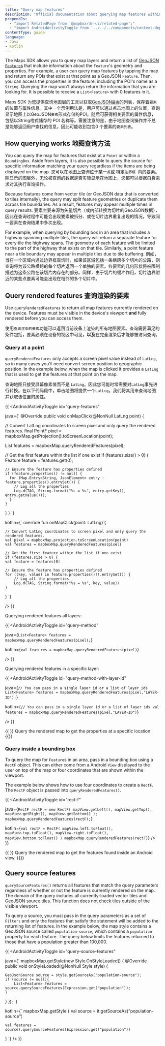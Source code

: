 ```yaml
---
title: "Query map features"
description: "Official documentation about querying map features within the Mapbox Maps SDK for Android. Discover how to retrieve information about a selected place of interest."
prependJs:
  - "import RelatedPage from '@mapbox/dr-ui/related-page';"
  - "import AndroidActivityToggle from '../../../components/context-dependent/android-activity-toggle';"
contentType: guide
language:
- Java
- Kotlin
---
```


The Maps SDK allows you to query map layers and return a list of [GeoJSON `Feature`s](/android/java/overview/geojson/#feature-and-featurecollection) that include information about the `Feature`'s geometry and properties. For example, a user can query map features by tapping the map and return any POIs that exist at that point as a GeoJSON `Feature`. Then, you can access the properties in the feature, including the POI's name as a `String`. Querying the map won't always return the information that you are looking for. It is possible to receive a `List<Feature>` with 0 features in it.

Maps SDK 为您提供查询地图层的工具以获取[GeoJSON`要素`](/android/java/overview/geojson/#feature-and-featurecollection)的列表，保存着`要素`的位置与属性信息。其中一个示例用法是，用户可以通过点击地图上的位置，查询显示地图上以GeoJSON`要素`形式存储的POI。随后可获得相关要素的属性信息，包括以String格式储存的 POI 名称等。需要注意的是，由于地图查询操作并不总是能够返回用户查找的信息，因此可能收到包含0 个要素的`要素列表`。

## How querying works 地图查询方法

You can query the map for features that exist at a `Point` or within a `BoundingBox`. Aside from layers, it is also possible to query the source for specific information matching your query regardless if the items are being displayed on the map.
您可以在地图上查询位于某一`点`或 特定`边界框 `内的要素。除显示的图层外，无论被查询的数据是否实际显示在地图上，您都可以根据自身需求对其执行查询操作。


Because features come from vector tile (or GeoJSON data that is converted to tiles internally), the query may split feature geometries or duplicate them across tile boundaries. As a result, features may appear multiple times in query results.
要素主要来源为矢量切片（或内部转换为切片的GeoJSON数据），因此在查询过程中可能会出现要素被拆分、或在切片边界重复出现的情况，导致同一要素在查询结果中多次出现。

For example, when querying by bounding box in an area that includes a highway spanning multiple tiles, the query will return a separate feature for every tile the highway spans. The geometry of each feature will be limited to the part of the highway that exists on that tile. Similarly, a point feature near a tile boundary may appear in multiple tiles due to tile buffering.
例如，当在一个区域内通过边界框查询时，如果该区域包括一条横跨多个切片的公路，则查询将为该公路横跨的每个切片返回一个单独的要素。各要素的几何形状将被限制描述为这条公路在该切片内存在的部分。同样，由于切片的缓冲作用，切片边界附近的某些点要素可能会出现在相邻的多个切片中。

## Query rendered features 查询渲染的要素

Use `queryRenderedFeatures` to return all map features currently rendered on the device. Features must be visible in the device's viewport **and** fully rendered before you can access them.

使用`查询渲染的要素`功能可以返回当前设备上渲染的所有地图要素。查询需要满足的条件包括，要素必须在设备的视区中可见，**以及**在完全渲染后才能够被访问查询。


### Query at a point

`queryRenderedFeatures` only accepts a screen pixel value instead of `LatLng`, so in many cases you'll need convert screen position to geographic position. In the example below, when the map is clicked it provides a `LatLng` that is used to get the features at that point on the map.

查询地图只接受屏幕像素值而不是 `LatLng`。因此您可能时常需要对`LatLng`事先进行转换。在以下代码段中，单击地图将提供一个`LatLng`，我们将其用来查询地图并获取该位置的属性。

{{
<AndroidActivityToggle
  id="query-features"

java={`
@Override
public void onMapClick(@NonNull LatLng point) {

  // Convert LatLng coordinates to screen pixel and only query the rendered features.
  final PointF pixel = mapboxMap.getProjection().toScreenLocation(point);

  List<Feature> features = mapboxMap.queryRenderedFeatures(pixel);

  // Get the first feature within the list if one exist
  if (features.size() > 0) {
    Feature feature = features.get(0);

    // Ensure the feature has properties defined
    if (feature.properties() != null) {
      for (Map.Entry<String, JsonElement> entry : feature.properties().entrySet()) {
        // Log all the properties
        Log.d(TAG, String.format("%s = %s", entry.getKey(), entry.getValue()));
      }
    }
  }
}
`}

kotlin={`
override fun onMapClick(point: LatLng) {

	// Convert LatLng coordinates to screen pixel and only query the rendered features.
	val pixel = mapboxMap.projection.toScreenLocation(point)
	val features = mapboxMap.queryRenderedFeatures(pixel)
	
	// Get the first feature within the list if one exist
	if (features.size > 0) {
	val feature = features[0]
	
	// Ensure the feature has properties defined
	for ((key, value) in feature.properties()!!.entrySet()) {
	    // Log all the properties
	    Log.d(TAG, String.format("%s = %s", key, value))
	}
}
`}

/>
}}


Querying rendered features all layers:

{{
<AndroidActivityToggle
  id="query-method"

java={`
List<Feature> features = mapboxMap.queryRenderedFeatures(pixel);
`}

kotlin={`
val features = mapboxMap.queryRenderedFeatures(pixel)
`}

/>
}}

Querying rendered features in a specific layer:

{{
<AndroidActivityToggle
  id="query-method-with-layer-id"

java={`
// You can pass in a single layer id or a list of layer ids
List<Feature> features = mapboxMap.queryRenderedFeatures(pixel,"LAYER-ID");
`}

kotlin={`
// You can pass in a single layer id or a list of layer ids
val features = mapboxMap.queryRenderedFeatures(pixel,"LAYER-ID")
`}

/>
}}

{{
  <RelatedPage
    url="/android/maps/examples/query-a-map-feature/"
    title="Query at point"
    contentType="example">
}}
Query the rendered map to get the properties at a specific location.
{{</RelatedPage>}}

### Query inside a bounding box

To query the map for `Feature`s in an area, pass in a bounding box using a `RectF` object. This can either come from a Android `View` displayed to the user on top of the map or four coordinates that are shown within the viewport.

The example below shows how to use four coordinates to create a `RectF`. The `RectF` object is passed into `queryRenderedFeatures()`.

{{
<AndroidActivityToggle
  id="rect-f"

java={`
RectF rectF = new RectF(
	mapView.getLeft(),
	mapView.getTop(),
	mapView.getRight(),
	mapView.getBottom()
);
mapboxMap.queryRenderedFeatures(rectF);
`}

kotlin={`
val rectF = RectF(
	mapView.left.toFloat(),
	mapView.top.toFloat(),
	mapView.right.toFloat(),
	mapView.bottom.toFloat()
)
mapboxMap.queryRenderedFeatures(rectF)
`}
/>
}}

{{
  <RelatedPage
    url="https://docs.mapbox.com/android/maps/examples/count-features-in-a-selected-area/"
    title="Query region"
    contentType="example">
}}
Query the rendered map to get the features found inside an Android view.
{{</RelatedPage>}}

## Query source features

`querySourceFeatures()` returns all features that match the query parameters regardless of whether or not the feature is currently rendered on the map. The domain of the query includes all currently-loaded vector tiles and GeoJSON source tiles. This function does not check tiles outside of the visible viewport.

To query a source, you must pass in the query parameters as a set of `Filters` and only the features that satisfy the statement will be added to the returning list of features. In the example below, the map style contains a GeoJSON source called `population-source`, which contains a `population` property for each feature. The query below limits the features returned to those that have a population greater than 100,000.

{{
<AndroidActivityToggle
  id="query-source-features"

java={`
mapboxMap.getStyle(new Style.OnStyleLoaded() {
  @Override
  public void onStyleLoaded(@NonNull Style style) {

	GeoJsonSource source = style.getSourceAs("population-source");
	if (source != null){
		List<Feature> features = source.querySourceFeatures(Expression.get("population"));
	}    
  }
});
`}

kotlin={`
mapboxMap.getStyle {
    val source = it.getSourceAs<GeoJsonSource>("population-source")

    val features = source?.querySourceFeatures(Expression.get("population"))
}
`}
/>
}}

